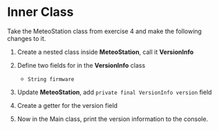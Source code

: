 # Inner Class

Take the MeteoStation class from exercise 4 and make the following changes to it.

1. Create a nested class inside **MeteoStation**, call it **VersionInfo**

2. Define two fields for in the **VersionInfo** class
   * `String firmware`
   
3. Update **MeteoStation**, add `private final VersionInfo version` field

4. Create a getter for the version field

5. Now in the Main class, print the version information to the console.
